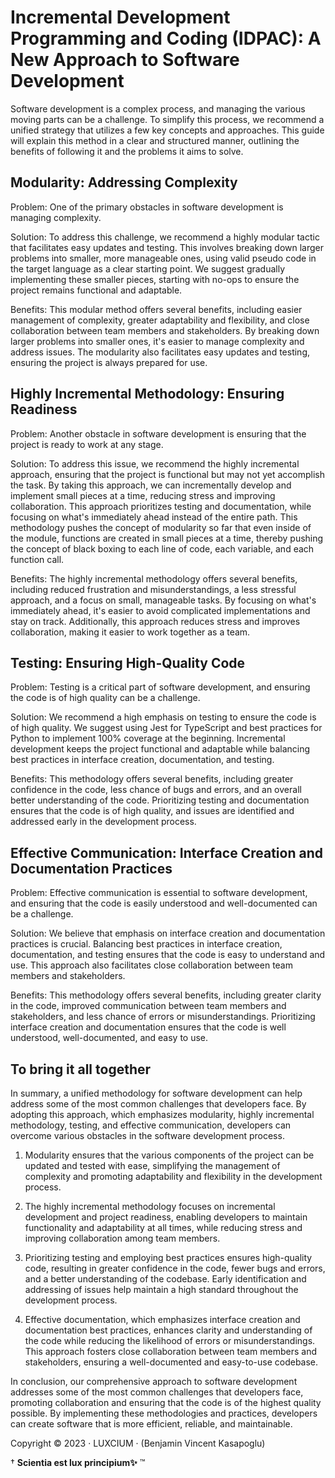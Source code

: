 # Incremental Development Programming and Coding (IDPAC): A New Approach to Software Development

Software development is a complex process, and managing the various moving parts can be a challenge. To simplify this process, we recommend a unified strategy that utilizes a few key concepts and approaches. This guide will explain this method in a clear and structured manner, outlining the benefits of following it and the problems it aims to solve.

## Modularity: Addressing Complexity

Problem: One of the primary obstacles in software development is managing complexity.

Solution: To address this challenge, we recommend a highly modular tactic that facilitates easy updates and testing. This involves breaking down larger problems into smaller, more manageable ones, using valid pseudo code in the target language as a clear starting point. We suggest gradually implementing these smaller pieces, starting with no-ops to ensure the project remains functional and adaptable.

Benefits: This modular method offers several benefits, including easier management of complexity, greater adaptability and flexibility, and close collaboration between team members and stakeholders. By breaking down larger problems into smaller ones, it's easier to manage complexity and address issues. The modularity also facilitates easy updates and testing, ensuring the project is always prepared for use.

## Highly Incremental Methodology: Ensuring Readiness

Problem: Another obstacle in software development is ensuring that the project is ready to work at any stage.

Solution: To address this issue, we recommend the highly incremental approach, ensuring that the project is functional but may not yet accomplish the task. By taking this approach, we can incrementally develop and implement small pieces at a time, reducing stress and improving collaboration. This approach prioritizes testing and documentation, while focusing on what's immediately ahead instead of the entire path. This methodology pushes the concept of modularity so far that even inside of the module, functions are created in small pieces at a time, thereby pushing the concept of black boxing to each line of code, each variable, and each function call.

Benefits: The highly incremental methodology offers several benefits, including reduced frustration and misunderstandings, a less stressful approach, and a focus on small, manageable tasks. By focusing on what's immediately ahead, it's easier to avoid complicated implementations and stay on track. Additionally, this approach reduces stress and improves collaboration, making it easier to work together as a team.

## Testing: Ensuring High-Quality Code

Problem: Testing is a critical part of software development, and ensuring the code is of high quality can be a challenge.

Solution: We recommend a high emphasis on testing to ensure the code is of high quality. We suggest using Jest for TypeScript and best practices for Python to implement 100% coverage at the beginning. Incremental development keeps the project functional and adaptable while balancing best practices in interface creation, documentation, and testing.

Benefits: This methodology offers several benefits, including greater confidence in the code, less chance of bugs and errors, and an overall better understanding of the code. Prioritizing testing and documentation ensures that the code is of high quality, and issues are identified and addressed early in the development process.

## Effective Communication: Interface Creation and Documentation Practices

Problem: Effective communication is essential to software development, and ensuring that the code is easily understood and well-documented can be a challenge.

Solution: We believe that emphasis on interface creation and documentation practices is crucial. Balancing best practices in interface creation, documentation, and testing ensures that the code is easy to understand and use. This approach also facilitates close collaboration between team members and stakeholders.

Benefits: This methodology offers several benefits, including greater clarity in the code, improved communication between team members and stakeholders, and less chance of errors or misunderstandings. Prioritizing interface creation and documentation ensures that the code is well understood, well-documented, and easy to use.

## To bring it all together

In summary, a unified methodology for software development can help address some of the most common challenges that developers face. By adopting this approach, which emphasizes modularity, highly incremental methodology, testing, and effective communication, developers can overcome various obstacles in the software development process.

1. Modularity ensures that the various components of the project can be updated and tested with ease, simplifying the management of complexity and promoting adaptability and flexibility in the development process.

2. The highly incremental methodology focuses on incremental development and project readiness, enabling developers to maintain functionality and adaptability at all times, while reducing stress and improving collaboration among team members.

3. Prioritizing testing and employing best practices ensures high-quality code, resulting in greater confidence in the code, fewer bugs and errors, and a better understanding of the codebase. Early identification and addressing of issues help maintain a high standard throughout the development process.

4. Effective documentation, which emphasizes interface creation and documentation best practices, enhances clarity and understanding of the code while reducing the likelihood of errors or misunderstandings. This approach fosters close collaboration between team members and stakeholders, ensuring a well-documented and easy-to-use codebase.

In conclusion, our comprehensive approach to software development addresses some of the most common challenges that developers face, promoting collaboration and ensuring that the code is of the highest quality possible. By implementing these methodologies and practices, developers can create software that is more efficient, reliable, and maintainable.

Copyright © 2023 · LUXCIUM · (Benjamin Vincent Kasapoglu)

† **Scientia est lux principium✨** ™
